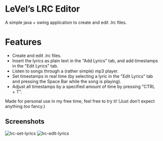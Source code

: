 
# LeVel’s LRC Editor

A simple java + swing application to create and edit .lrc files.

# Features

- Create and edit .lrc files.
- Insert the lyrics as plain text in the "Add Lyrics" tab, and add timestamps in the "Edit Lyrics" tab.
- Listen to songs through a (rather simple) mp3 player.
- Set timestamps in real time (by selecting a lyric in the "Edit Lyrics" tab and pressing the Space Bar while the song is playing).
- Adjust all timestamps by a specified amount of time by pressing "CTRL + T".

Made for personal use in my free time, feel free to try it! (Just don’t expect anything *too* fancy.)

## Screenshots

![lrc-set-lyrics](https://github.com/user-attachments/assets/6b2a352e-ac52-494c-b939-696758f13885)
![lrc-edit-lyrics](https://github.com/user-attachments/assets/00a72fe0-5ce1-45a3-b1a8-a8b033158229)
